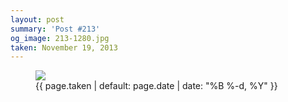 ```yaml
---
layout: post
summary: 'Post #213'
og_image: 213-1280.jpg
taken: November 19, 2013
---
```


<figure class="post">
<img sizes="(min-width: 700px) 50vw, calc(100vw - 2rem)" src="{{ site.assets_url }}/213-640.jpg" srcset="{{ site.assets_url }}/213-1280.jpg 1280w, {{ site.assets_url }}/213-960.jpg 960w, {{ site.assets_url }}/213-640.jpg 640w, {{ site.assets_url }}/213-320.jpg 320w"/>
<figcaption>
<time>{{ page.taken | default: page.date | date: "%B %-d, %Y" }}</time>
</figcaption>
</figure>
